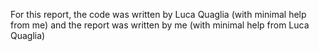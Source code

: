 For this report, the code was written by Luca Quaglia (with minimal help from me) and the report was written by me (with minimal help from Luca Quaglia)
